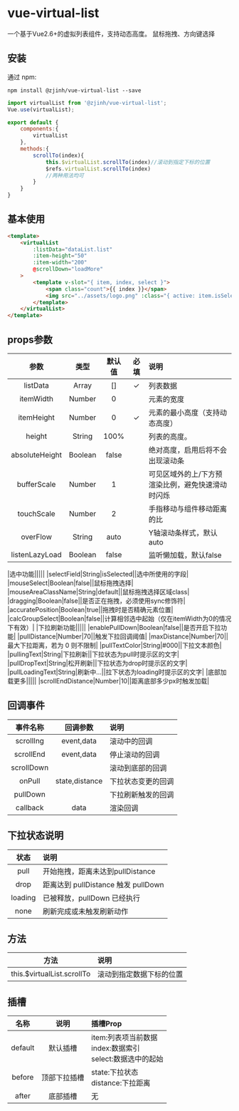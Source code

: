 
# vue-virtual-list

一个基于Vue2.6+的虚拟列表组件，支持动态高度。
鼠标拖拽、方向键选择

## 安装

通过 npm:

```shell
npm install @zjinh/vue-virtual-list --save
```

```js
import virtualList from '@zjinh/vue-virtual-list';
Vue.use(virtualList);

export default {
    components:{
        virtualList
    },
    methods:{
        scrollTo(index){
            this.$virtualList.scrollTo(index)//滚动到指定下标的位置
            $refs.virtualList.scrollTo(index)
            //两种用法均可
        }
    }
}
```

## 基本使用

```html
<template>
    <virtualList 
        :listData="dataList.list"
        :item-height="50" 
        :item-width="200"
        @scrollDown="loadMore"
    >
        <template v-slot="{ item, index, select }">
            <span class="count">{{ index }}</span>
            <img src="../assets/logo.png" :class="{ active: item.isSelected }" alt="" />
        </template>
    </virtualList>
</template>
```

## props参数

|参数|类型|  默认值  |必填| 说明                        |
|:--:|:--:|:-----:|:--:|:--------------------------|
|listData|Array|  []   |✓| 列表数据                      |
|itemWidth|Number|   0   || 元素的宽度                     |
|itemHeight|Number|   0   |✓| 元素的最小高度（支持动态高度）           |
|height|String| 100%  || 列表的高度。                    |
|absoluteHeight|Boolean| false || 绝对高度，启用后将不会出现滚动条          |
|bufferScale|Number|   1   || 可见区域外的上/下方预渲染比例，避免快速滑动时闪烁 |
|touchScale|Number|   2   || 手指移动与组件移动距离的比             |
|overFlow|String| auto  || Y轴滚动条样式，默认auto            |
|listenLazyLoad|Boolean| false || 监听懒加载，默认false             |

|选中功能|||||
|selectField|String|isSelected||选中所使用的字段|
|mouseSelect|Boolean|false||鼠标拖拽选择|
|mouseAreaClassName|String|default||鼠标拖拽选择区域class|
|dragging|Boolean|false||是否正在拖拽，必须使用sync修饰符|
|accuratePosition|Boolean|true||拖拽时是否精确元素位置|
|calcGroupSelect|Boolean|false||计算相邻选中起始（仅在itemWidth为0的情况下有效）|
|下拉刷新功能|||||
|enablePullDown|Boolean|false||是否开启下拉功能|
|pullDistance|Number|70||触发下拉回调阈值|
|maxDistance|Number|70||最大下拉距离，若为 0 则不限制|
|pullTextColor|String|#000||下拉文本颜色|
|pullingText|String|下拉刷新||下拉状态为pull时提示区的文字|
|pullDropText|String|松开刷新||下拉状态为drop时提示区的文字|
|pullLoadingText|String|刷新中...||拉下状态为loading时提示区的文字|
|底部加载更多|||||
|scrollEndDistance|Number|10||距离底部多少px时触发加载|

## 回调事件

|事件名称|回调参数|说明|
|:--:|:--:|:--|
|scrollIng|event,data|滚动中的回调|
|scrollEnd|event,data|停止滚动的回调|
|scrollDown||滚动到底部的回调|
|onPull|state,distance|下拉状态变更的回调|
|pullDown||下拉刷新触发的回调|
|callback|data|渲染回调|

## 下拉状态说明

|状态|说明|
|:--:|:--|
|pull|开始拖拽，距离未达到pullDistance|
|drop|距离达到 pullDistance 触发 pullDown|
|loading|已被释放，pullDown 已经执行|
|none|刷新完成或未触发刷新动作|

## 方法

|方法|说明|
|:--:|:--|
|this.$virtualList.scrollTo|滚动到指定数据下标的位置|

## 插槽

|名称|说明|插槽Prop|
|:--:|:--:|:--|
|default|默认插槽|item:列表项当前数据<br>index:数据索引<br>select:数据选中的起始|
|before|顶部下拉插槽|state:下拉状态<br>distance:下拉距离|
|after|底部插槽|无|
